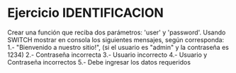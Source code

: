 # Ejercicio IDENTIFICACION

Crear una función que reciba dos parámetros: 'user' y 'password'. Usando SWITCH
mostrar en consola los siguientes mensajes, según corresponda:
1.- "Bienvenido a nuestro sitio!", (si el usuario es "admin" y la contraseña es 1234)
2.- Contraseña incorrecta
3.- Usuario incorrecto
4.- Usuario y Contraseña incorrectos
5.- Debe ingresar los datos requeridos